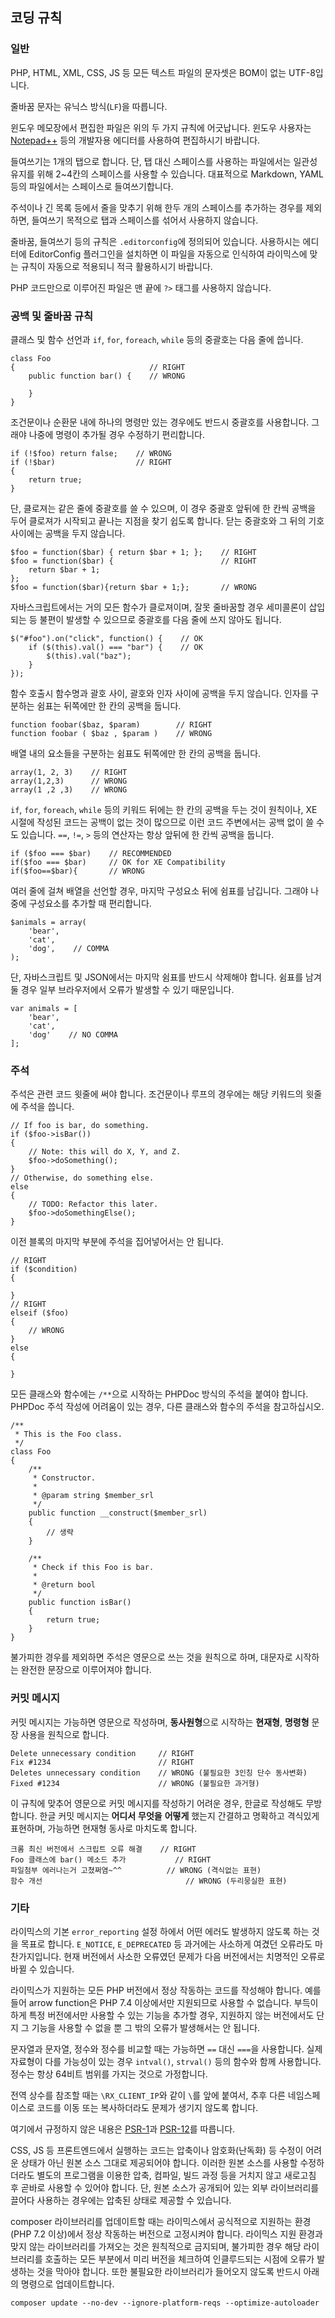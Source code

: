 코딩 규칙
---------

### 일반

PHP, HTML, XML, CSS, JS 등 모든 텍스트 파일의 문자셋은 BOM이 없는 UTF-8입니다.

줄바꿈 문자는 유닉스 방식(`LF`)을 따릅니다.

윈도우 메모장에서 편집한 파일은 위의 두 가지 규칙에 어긋납니다.
윈도우 사용자는 [Notepad++](https://notepad-plus-plus.org/) 등의 개발자용 에디터를 사용하여 편집하시기 바랍니다.

들여쓰기는 1개의 탭으로 합니다.
단, 탭 대신 스페이스를 사용하는 파일에서는 일관성 유지를 위해 2~4칸의 스페이스를 사용할 수 있습니다.
대표적으로 Markdown, YAML 등의 파일에서는 스페이스로 들여쓰기합니다.

주석이나 긴 목록 등에서 줄을 맞추기 위해 한두 개의 스페이스를 추가하는 경우를 제외하면,
들여쓰기 목적으로 탭과 스페이스를 섞어서 사용하지 않습니다.

줄바꿈, 들여쓰기 등의 규칙은 `.editorconfig`에 정의되어 있습니다.
사용하시는 에디터에 EditorConfig 플러그인을 설치하면 이 파일을 자동으로 인식하여
라이믹스에 맞는 규칙이 자동으로 적용되니 적극 활용하시기 바랍니다.

PHP 코드만으로 이루어진 파일은 맨 끝에 `?>` 태그를 사용하지 않습니다.

### 공백 및 줄바꿈 규칙

클래스 및 함수 선언과 `if`, `for`, `foreach`, `while` 등의 중괄호는 다음 줄에 씁니다.

    class Foo
    {                              // RIGHT
        public function bar() {    // WRONG
            
        }
    }

조건문이나 순환문 내에 하나의 명령만 있는 경우에도 반드시 중괄호를 사용합니다.
그래야 나중에 명령이 추가될 경우 수정하기 편리합니다.

    if (!$foo) return false;    // WRONG
    if (!$bar)                  // RIGHT
    {
        return true;
    }

단, 클로져는 같은 줄에 중괄호를 쓸 수 있으며,
이 경우 중괄호 앞뒤에 한 칸씩 공백을 두어 클로져가 시작되고 끝나는 지점을 찾기 쉽도록 합니다.
닫는 중괄호와 그 뒤의 기호 사이에는 공백을 두지 않습니다.

    $foo = function($bar) { return $bar + 1; };    // RIGHT
    $foo = function($bar) {                        // RIGHT
        return $bar + 1;
    };
    $foo = function($bar){return $bar + 1;};       // WRONG

자바스크립트에서는 거의 모든 함수가 클로져이며, 잘못 줄바꿈할 경우 세미콜론이 삽입되는 등 불편이 발생할 수 있으므로
중괄호를 다음 줄에 쓰지 않아도 됩니다.

    $("#foo").on("click", function() {    // OK
        if ($(this).val() === "bar") {    // OK
            $(this).val("baz");
        }
    });

함수 호출시 함수명과 괄호 사이, 괄호와 인자 사이에 공백을 두지 않습니다.
인자를 구분하는 쉼표는 뒤쪽에만 한 칸의 공백을 둡니다.

    function foobar($baz, $param)        // RIGHT
    function foobar ( $baz , $param )    // WRONG

배열 내의 요소들을 구분하는 쉼표도 뒤쪽에만 한 칸의 공백을 둡니다.

    array(1, 2, 3)    // RIGHT
	array(1,2,3)      // WRONG
	array(1 ,2 ,3)    // WRONG

`if`, `for`, `foreach`, `while` 등의 키워드 뒤에는 한 칸의 공백을 두는 것이 원칙이나,
XE 시절에 작성된 코드는 공백이 없는 것이 많으므로 이런 코드 주변에서는 공백 없이 쓸 수도 있습니다.
`==`, `!=`, `>` 등의 연산자는 항상 앞뒤에 한 칸씩 공백을 둡니다.

    if ($foo === $bar)    // RECOMMENDED
    if($foo === $bar)     // OK for XE Compatibility
    if($foo==$bar){       // WRONG

여러 줄에 걸쳐 배열을 선언할 경우, 마지막 구성요소 뒤에 쉼표를 남깁니다.
그래야 나중에 구성요소를 추가할 때 편리합니다.

    $animals = array(
        'bear',
        'cat',
        'dog',    // COMMA
    );

단, 자바스크립트 및 JSON에서는 마지막 쉼표를 반드시 삭제해야 합니다.
쉼표를 남겨둘 경우 일부 브라우저에서 오류가 발생할 수 있기 때문입니다.

    var animals = [
        'bear',
        'cat',
        'dog'    // NO COMMA
    ];

### 주석

주석은 관련 코드 윗줄에 써야 합니다.
조건문이나 루프의 경우에는 해당 키워드의 윗줄에 주석을 씁니다.

    // If foo is bar, do something.
    if ($foo->isBar())
    {
        // Note: this will do X, Y, and Z.
        $foo->doSomething();
    }
    // Otherwise, do something else.
    else
    {
        // TODO: Refactor this later.
        $foo->doSomethingElse();
    }

이전 블록의 마지막 부분에 주석을 집어넣어서는 안 됩니다.

    // RIGHT
    if ($condition)
    {
		
	}
	// RIGHT
	elseif ($foo)
	{
		// WRONG
	}
	else
	{
		
	}

모든 클래스와 함수에는 `/**`으로 시작하는 PHPDoc 방식의 주석을 붙여야 합니다.
PHPDoc 주석 작성에 어려움이 있는 경우, 다른 클래스와 함수의 주석을 참고하십시오.

    /**
     * This is the Foo class.
     */
    class Foo
    {
        /**
         * Constructor.
         *
         * @param string $member_srl
         */
        public function __construct($member_srl)
        {
            // 생략
        }
        
        /**
         * Check if this Foo is bar.
         *
         * @return bool
         */
        public function isBar()
        {
            return true;
        }
    }

불가피한 경우를 제외하면 주석은 영문으로 쓰는 것을 원칙으로 하며,
대문자로 시작하는 완전한 문장으로 이루어져야 합니다.

### 커밋 메시지

커밋 메시지는 가능하면 영문으로 작성하며, **동사원형**으로 시작하는 **현재형**, **명령형** 문장 사용을 원칙으로 합니다.

    Delete unnecessary condition     // RIGHT
    Fix #1234                        // RIGHT
    Deletes unnecessary condition    // WRONG (불필요한 3인칭 단수 동사변화)
    Fixed #1234                      // WRONG (불필요한 과거형)

이 규칙에 맞추어 영문으로 커밋 메시지를 작성하기 어려운 경우, 한글로 작성해도 무방합니다.
한글 커밋 메시지는 **어디서** **무엇을** **어떻게** 했는지 간결하고 명확하고 격식있게 표현하며,
가능하면 현재형 동사로 마치도록 합니다.

    크롬 최신 버전에서 스크립트 오류 해결    // RIGHT
    Foo 클래스에 bar() 메소드 추가           // RIGHT
    파일첨부 에러나는거 고쳤쩌염~^^          // WRONG (격식없는 표현)
    함수 개선                                // WRONG (두리뭉실한 표현)

### 기타

라이믹스의 기본 `error_reporting` 설정 하에서 어떤 에러도 발생하지 않도록 하는 것을 목표로 합니다.
`E_NOTICE`, `E_DEPRECATED` 등 과거에는 사소하게 여겼던 오류라도 마찬가지입니다.
현재 버전에서 사소한 오류였던 문제가 다음 버전에서는 치명적인 오류로 바뀔 수 있습니다.

라이믹스가 지원하는 모든 PHP 버전에서 정상 작동하는 코드를 작성해야 합니다.
예를 들어 arrow function은 PHP 7.4 이상에서만 지원되므로 사용할 수 없습니다.
부득이하게 특정 버전에서만 사용할 수 있는 기능을 추가할 경우,
지원하지 않는 버전에서도 단지 그 기능을 사용할 수 없을 뿐 그 밖의 오류가 발생해서는 안 됩니다.

문자열과 문자열, 정수와 정수를 비교할 때는 가능하면 `==` 대신 `===`을 사용합니다.
실제 자료형이 다를 가능성이 있는 경우 `intval()`, `strval()` 등의 함수와 함께 사용합니다.
정수는 항상 64비트 범위를 가지는 것으로 가정합니다.

전역 상수를 참조할 때는 `\RX_CLIENT_IP`와 같이 `\`를 앞에 붙여서,
추후 다른 네임스페이스로 코드를 이동 또는 복사하더라도 문제가 생기지 않도록 합니다.

여기에서 규정하지 않은 내용은 [PSR-1](https://www.php-fig.org/psr/psr-1/)과
[PSR-12](https://www.php-fig.org/psr/psr-12/)를 따릅니다.

CSS, JS 등 프론트엔드에서 실행하는 코드는 압축이나 암호화(난독화) 등 수정이 어려운 상태가 아닌 원본 소스 그대로 제공되어야 합니다.
이러한 원본 소스를 사용할 수정하더라도 별도의 프로그램을 이용한 압축, 컴파일, 빌드 과정 등을 거치지 않고 새로고침 후 곧바로 사용할 수 있어야 합니다.
단, 원본 소스가 공개되어 있는 외부 라이브러리를 끌어다 사용하는 경우에는 압축된 상태로 제공할 수 있습니다.

composer 라이브러리를 업데이트할 때는 라이믹스에서 공식적으로 지원하는 환경(PHP 7.2 이상)에서 정상 작동하는 버전으로 고정시켜야 합니다.
라이믹스 지원 환경과 맞지 않는 라이브러리를 가져오는 것은 원칙적으로 금지되며, 불가피한 경우 해당 라이브러리를 호출하는 모든 부분에서 미리 버전을 체크하여
인클루드되는 시점에 오류가 발생하는 것을 막아야 합니다.
또한 불필요한 라이브러리가 들어오지 않도록 반드시 아래의 명령으로 업데이트합니다.

    composer update --no-dev --ignore-platform-reqs --optimize-autoloader
